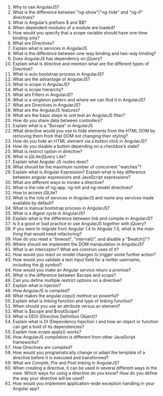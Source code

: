 1. Why to use AngularJS?
2. What is the difference between "ng-show"/"ng-hide" and "ng-if" directives?
3. What is Angular’s prefixes $ and $$?
4. When dependent modules of a module are loaded?
5. How would you specify that a scope variable should have one-time binding only?
6. What are Directives?
7. Explain what is services in AngularJS
8. What is the difference between one-way binding and two-way binding?
9. Does AngularJS has dependency on jQuery?
10. Explain what is directive and mention what are the different types of Directive?
11. What is auto bootstrap process in AngularJS?
12. What are the advantage of AngularJS?
13. What is scope in AngularJS?
14. What is scope hierarchy?
15. What are Filters in AngularJS?
16. What is a singleton pattern and where we can find it in AngularJS?
17. What are Directives in AngularJS?
18. What are the AngularJS features?
19. What are the basic steps to unit test an AngularJS filter?
20. How do you share data between controllers?
21. Explain what is a "$scope" in AngularJS
22. What directive would you use to hide elements from the HTML DOM by removing them from that DOM not changing their styling?
23. How do you hide an HTML element via a button click in AngularJS?
24. How do you disable a button depending on a checkbox’s state?
25. What is restrict option in directive?
26. What is jQLite/jQuery Lite?
27. Explain what Angular JS routes does?
28. What should be the maximum number of concurrent “watches”?
29. Explain what is Angular Expression? Explain what is key difference between angular expressions and JavaScript expressions?
30. What are different ways to invoke a directive?
31. What is the role of ng-app, ng-init and ng-model directives?
32. How to access jQLite?
33. What is the role of services in AngularJS and name any services made available by default?
34. What is manual bootstrap process in AngularJS?
35. What is a digest cycle in AngularJS?
36. Explain what is the difference between link and compile in AngularJS?
37. Is it a good or bad practice to use AngularJS together with jQuery?
38. If you were to migrate from Angular 1.4 to Angular 1.5, what is the main thing that would need refactoring?
39. How do you reset a "timeout", "interval()", and disable a "$watch()"?
40. Where should we implement the DOM manipulation in AngularJS?
41. What is an interceptor? What are common uses of it?
42. How would you react on model changes to trigger some further action?
43. How would you validate a text input field for a twitter username, including the @ symbol?
44. How would you make an Angular service return a promise?
45. What is the difference between $scope and scope?
46. Can you define multiple restrict options on a directive?
47. Explain what is injector?
48. How AngularJS is compiled?
49. What makes the angular.copy() method so powerful?
50. Explain what is linking function and type of linking function?
51. When should you use an attribute versus an element?
52. What is $scope and $rootScope?
53. What is DDO (Directive Definition Object)?
54. Explain what is DI (Dependency Injection ) and how an object or function can get a hold of its dependencies?
55. Explain how $scope.$apply() works?
56. How AngularJS compilation is different from other JavaScript frameworks?
57. How Directives are compiled?
58. How would you programatically change or adapt the template of a directive before it is executed and transformed?
59. What are Compile, Pre and Post linking in AngularJS?
60. When creating a directive, it can be used in several different ways in the view. Which ways for using a directive do you know? How do you define the way your directive will be used?
61. How would you implement application-wide exception handling in your Angular app?
